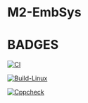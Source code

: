 # M2-EmbSys
# BADGES
[![CI](https://github.com/SudheeraDasari/M2-EmbSys/actions/workflows/main.yml/badge.svg)](https://github.com/SudheeraDasari/M2-EmbSys/actions/workflows/main.yml)

[![Build-Linux](https://github.com/SudheeraDasari/M2-EmbSys/actions/workflows/Build-Linux.yml/badge.svg)](https://github.com/SudheeraDasari/M2-EmbSys/actions/workflows/Build-Linux.yml)

[![Cppcheck](https://github.com/SudheeraDasari/M2-EmbSys/actions/workflows/cpp-check.yml/badge.svg)](https://github.com/SudheeraDasari/M2-EmbSys/actions/workflows/cpp-check.yml)

